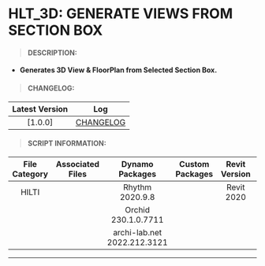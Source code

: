 # HLT_3D: GENERATE VIEWS FROM SECTION BOX

> #### DESCRIPTION: 
- **Generates 3D View & FloorPlan from Selected Section Box.**

> #### CHANGELOG:

| Latest Version | Log |
| :-------: | :----: | 
|[1.0.0] | [CHANGELOG](/_hlt/changelog/HLT_3D_GenerateViews.md) |

> #### SCRIPT INFORMATION: 

| File Category| Associated Files | Dynamo Packages | Custom Packages | Revit Version | Author | Reviewed By |
| :-------: | :----: | :---: | :---: | :---: | :---: | :---: |
| HILTI   |  | Rhythm 2020.9.8| | Revit 2020 | Joed Abad | Cathrine Macabuhay |
|           |  | Orchid 230.1.0.7711|                 
|           |  | archi-lab.net 2022.212.3121|                 

----------------------------------------------------------------

<!-- > #### SCRIPT:
<img src="/_images/hlt/HLT_3D_GenerateViews.png">

------------------------------------------------------------------
> #### **DEMO**: 

<video width="1280" height="720" controls>
 <source src="/_demo/HLT/HLT_3D_GenerateViews.mp4" type="video/mp4">
</video>

#### INSTRUCTIONS: 
- *01: Open Dynamo Player*
- *02: Select Section Box*
- *03: Select 3D View and Floor Plan to Duplicate:*
    - *View to Duplicate (3D)*
    - *Assign 3D View Duplicate Name & Duplicate Option*
    - *View Suffix*
    - *Floor Plan at Level to Duplicate & Duplicate Option*
- *04: Input Values for : View Category | View Sub-Category*
- *05: Press Play*
- *06: Views Are Automatically Generated* -->